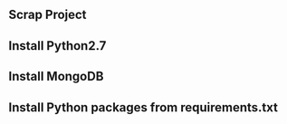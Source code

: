 ## Scrap Project


## Install Python2.7


## Install MongoDB


## Install Python packages from requirements.txt
